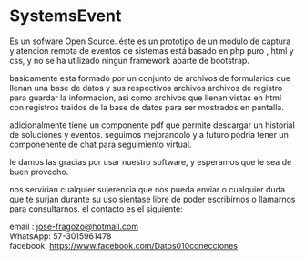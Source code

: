 # SystemsEvent 
Es un sofware Open Source.
éste es un prototipo de un modulo de captura y atencion remota de eventos de sistemas
está basado en php puro , html y css, y no se ha utilizado ningun framework aparte de bootstrap.

basicamente esta formado por un conjunto de archivos de formularios que llenan una base de datos
y sus respectivos archivos archivos de registro para guardar la informacion, asi como
archivos que llenan vistas en html con registros traidos de la base de datos para ser
mostrados en pantalla.

adicionalmente tiene un componente pdf que permite descargar un historial de soluciones y eventos.
seguimos mejorandolo y a futuro podria tener un componenente de chat para seguimiento virtual.

le damos las gracias por usar nuestro software, y esperamos que le sea de buen provecho.

nos servirian cualquier sujerencia que nos pueda enviar o cualquier duda que te surjan durante su uso
sientase libre de poder escribirnos o llamarnos para consultarnos.
el contacto es el siguiente:
  
email : jose-fragozo@hotmail.com  
WhatsApp: 57-3015961478  
facebook: https://www.facebook.com/Datos010conecciones


